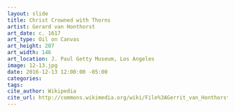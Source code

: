 ```yaml
---
layout: slide
title: Christ Crowned with Thorns
artist: Gerard van Honthorst
art_date: c. 1617
art_type: Oil on Canvas
art_height: 207
art_width: 146
art_location: J. Paul Getty Museum, Los Angeles
image: 12-13.jpg
date: 2016-12-13 12:00:00 -05:00
categories:
tags:
cite_author: Wikipedia
cite_url: http://commons.wikimedia.org/wiki/File%3AGerrit_van_Honthorst_(Dutch_-_Christ_Crowned_with_Thorns_-_Google_Art_Project.jpg
---
```

